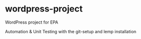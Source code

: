 # wordpress-project
WordPress project for EPA

Automation & Unit Testing with the git-setup and lemp installation
